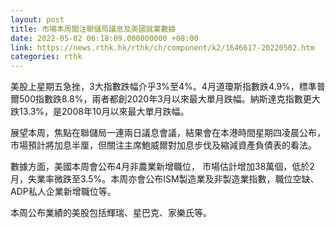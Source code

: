 ```yaml
---
layout: post
title: 市場本周關注聯儲局議息及美國就業數據
date: 2022-05-02 06:18:09.000000000 +08:00
link: https://news.rthk.hk/rthk/ch/component/k2/1646617-20220502.htm
categories: rthk
---
```


美股上星期五急挫，3大指數跌幅介乎3%至4%。4月道瓊斯指數跌4.9%，標準普爾500指數跌8.8%，兩者都創2020年3月以來最大單月跌幅。納斯達克指數更大跌13.3%，是2008年10月以來最大單月跌幅。

展望本周，焦點在聯儲局一連兩日議息會議，結果會在本港時間星期四凌晨公布，市場預計將加息半厘，但關注主席鮑威爾對加息步伐及縮減資產負債表的看法。

數據方面，美國本周會公布4月非農業新增職位， 市場估計增加38萬個，低於2月，失業率微跌至3.5%。本周亦會公布ISM製造業及非製造業指數，職位空缺、ADP私人企業新增職位等。

本周公布業績的美股包括輝瑞、星巴克、家樂氏等。
